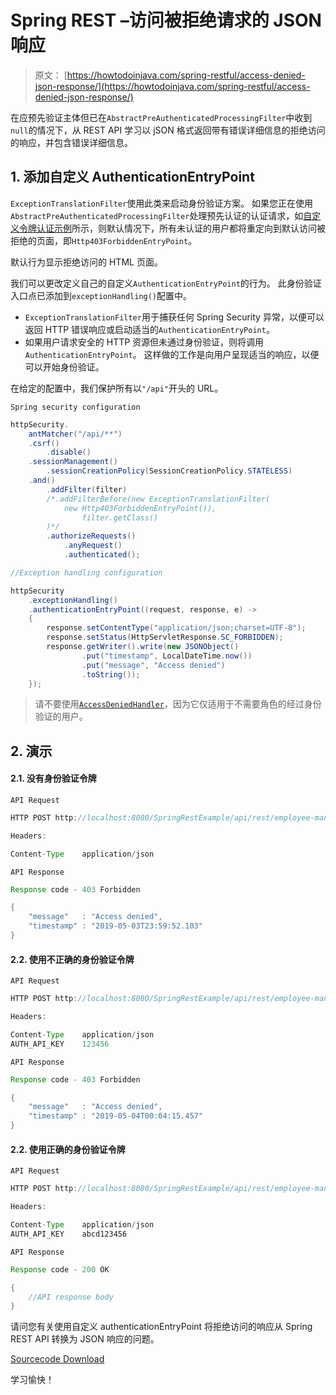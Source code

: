 # Spring REST –访问被拒绝请求的 JSON 响应

> 原文： [https://howtodoinjava.com/spring-restful/access-denied-json-response/](https://howtodoinjava.com/spring-restful/access-denied-json-response/)

在应预先验证主体但已在`AbstractPreAuthenticatedProcessingFilter`中收到`null`的情况下，从 REST API 学习以 jSON 格式返回带有错误详细信息的拒绝访问的响应，并包含错误详细信息。

## 1\. 添加自定义 AuthenticationEntryPoint

`ExceptionTranslationFilter`使用此类来启动身份验证方案。 如果您正在使用`AbstractPreAuthenticatedProcessingFilter`处理预先认证的认证请求，如[自定义令牌认证示例](https://howtodoinjava.com/spring-restful/custom-token-auth-example/)所示，则默认情况下，所有未认证的用户都将重定向到默认访问被拒绝的页面，即`Http403ForbiddenEntryPoint`。

默认行为显示拒绝访问的 HTML 页面。

我们可以更改定义自己的自定义`AuthenticationEntryPoint`的行为。 此身份验证入口点已添加到`exceptionHandling()`配置中。

*   `ExceptionTranslationFilter`用于捕获任何 Spring Security 异常，以便可以返回 HTTP 错误响应或启动适当的`AuthenticationEntryPoint`。
*   如果用户请求安全的 HTTP 资源但未通过身份验证，则将调用`AuthenticationEntryPoint`。 这样做的工作是向用户呈现适当的响应，以便可以开始身份验证。

在给定的配置中，我们保护所有以`"/api"`开头的 URL。

`Spring security configuration`

```java
httpSecurity.
    antMatcher("/api/**")
    .csrf()
    	.disable()
    .sessionManagement()
    	.sessionCreationPolicy(SessionCreationPolicy.STATELESS)
    .and()
    	.addFilter(filter)
    	/*.addFilterBefore(new ExceptionTranslationFilter(
            new Http403ForbiddenEntryPoint()), 
    			filter.getClass()
        )*/
    	.authorizeRequests()
    		.anyRequest()
    		.authenticated();

//Exception handling configuration

httpSecurity
	.exceptionHandling()
    .authenticationEntryPoint((request, response, e) -> 
    {
    	response.setContentType("application/json;charset=UTF-8");
    	response.setStatus(HttpServletResponse.SC_FORBIDDEN);
    	response.getWriter().write(new JSONObject() 
                .put("timestamp", LocalDateTime.now())
                .put("message", "Access denied")
                .toString());
    });

```

> 请不要使用[`AccessDeniedHandler`](https://docs.spring.io/spring-security/site/docs/5.1.4.RELEASE/api/index.html?org/springframework/security/web/access/AccessDeniedHandler.html)，因为它仅适用于不需要角色的经过身份验证的用户。

## 2\. 演示

#### 2.1. 没有身份验证令牌

`API Request`

```java
HTTP POST http://localhost:8080/SpringRestExample/api/rest/employee-management/employees/1

Headers:

Content-Type	application/json

```

`API Response`

```java
Response code - 403 Forbidden

{
	"message"	: "Access denied",
	"timestamp"	: "2019-05-03T23:59:52.103"
}

```

#### 2.2. 使用不正确的身份验证令牌

`API Request`

```java
HTTP POST http://localhost:8080/SpringRestExample/api/rest/employee-management/employees/1

Headers:

Content-Type	application/json
AUTH_API_KEY	123456

```

`API Response`

```java
Response code - 403 Forbidden

{
	"message"	: "Access denied",
	"timestamp"	: "2019-05-04T00:04:15.457"
}

```

#### 2.2. 使用正确的身份验证令牌

`API Request`

```java
HTTP POST http://localhost:8080/SpringRestExample/api/rest/employee-management/employees/1

Headers:

Content-Type	application/json
AUTH_API_KEY	abcd123456

```

`API Response`

```java
Response code - 200 OK

{
	//API response body
}

```

请问您有关使用自定义 authenticationEntryPoint 将拒绝访问的响应从 Spring REST API 转换为 JSON 响应的问题。

[Sourcecode Download](https://howtodoinjava.com/wp-content/downloads/SpringRestExample.zip)

学习愉快！